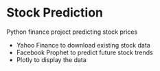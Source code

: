 # Stock Prediction
Python finance project predicting stock prices
 - Yahoo Finance to download existing stock data
 - Facebook Prophet to predict future stock trends
 - Plotly to display the data
